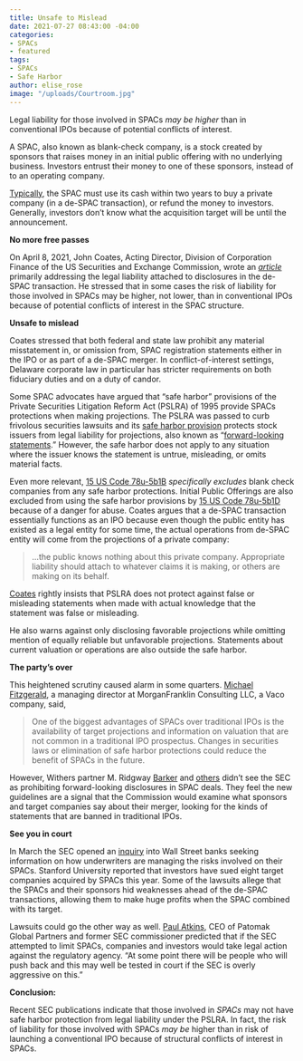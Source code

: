 ```yaml
---
title: Unsafe to Mislead
date: 2021-07-27 08:43:00 -04:00
categories:
- SPACs
- featured
tags:
- SPACs
- Safe Harbor
author: elise_rose
image: "/uploads/Courtroom.jpg"
---
```


Legal liability for those involved in SPACs *may be higher* than in conventional IPOs because of potential conflicts of interest.

A SPAC, also known as blank-check company, is a stock created by sponsors that raises money in an initial public offering with no underlying business. Investors entrust their money to one of these sponsors, instead of to an operating company.

[Typically](https://www.jdsupra.com/legalnews/five-key-takeaways-from-the-sec-s-3931115/), the SPAC must use its cash within two years to buy a private company (in a de-SPAC transaction), or refund the money to investors. Generally, investors don’t know what the acquisition target will be until the announcement.

**No more free passes**

On April 8, 2021, John Coates, Acting Director, Division of Corporation Finance of the US Securities and Exchange Commission, wrote an *[article](https://www.sec.gov/news/public-statement/spacs-ipos-liability-risk-under-securities-laws)* primarily addressing the legal liability attached to disclosures in the de-SPAC transaction. He stressed that in some cases the risk of liability for those involved in SPACs may be higher, not lower, than in conventional IPOs because of potential conflicts of interest in the SPAC structure.

**Unsafe to mislead**

Coates stressed that both federal and state law prohibit any material misstatement in, or omission from, SPAC registration statements either in the IPO or as part of a de-SPAC merger. In conflict-of-interest settings, Delaware corporate law in particular has stricter requirements on both fiduciary duties and on a duty of candor.

Some SPAC advocates have argued that “safe harbor” provisions of the Private Securities Litigation Reform Act (PSLRA) of 1995 provide SPACs protections when making projections. The PSLRA was passed to curb frivolous securities lawsuits and its [safe harbor provision](https://www.law.cornell.edu/uscode/text/15/78u-5) protects stock issuers from legal liability for projections, also known as “[forward-looking statements](https://www.law.cornell.edu/definitions/uscode.php?width=840&height=800&iframe=true&def_id=15-USC-1658834582-1964343826&term_occur=999&term_src=title:15:chapter:2B:section:78u%E2%80%935).” However, the safe harbor does not apply to any situation where the issuer knows the statement is untrue, misleading, or omits material facts.

Even more relevant, [15 US Code 78u-5b1B](https://www.law.cornell.edu/uscode/text/15/78u-5) *specifically excludes* blank check companies from any safe harbor protections. Initial Public Offerings are also excluded from using the safe harbor provisions by [15 US Code 78u-5b1D](https://www.law.cornell.edu/uscode/text/15/78u-5) because of a danger for abuse. Coates argues that a de-SPAC transaction essentially functions as an IPO because even though the public entity has existed as a legal entity for some time, the actual operations from de-SPAC entity will come from the projections of a private company:

> …the public knows nothing about this private company. Appropriate liability should attach to whatever claims it is making, or others are making on its behalf.

[Coates](https://www.sec.gov/news/public-statement/spacs-ipos-liability-risk-under-securities-laws) rightly insists that PSLRA does not protect against false or misleading statements when made with actual knowledge that the statement was false or misleading.

He also warns against only disclosing favorable projections while omitting mention of equally reliable but unfavorable projections. Statements about current valuation or operations are also outside the safe harbor.

**The party’s over**

This heightened scrutiny caused alarm in some quarters. [Michael Fitzgerald](https://www.spglobal.com/marketintelligence/en/news-insights/latest-news-headlines/tech-and-spacs-sec-regulation-could-result-in-fewer-but-better-spacs-64000801), a managing director at MorganFranklin Consulting LLC, a Vaco company, said,

> One of the biggest advantages of SPACs over traditional IPOs is the availability of target projections and information on valuation that are not common in a traditional IPO prospectus. Changes in securities laws or elimination of safe harbor protections could reduce the benefit of SPACs in the future.

However, Withers partner M. Ridgway [Barker](https://www.cfodive.com/news/new-spac-scrutiny-CFO-forward-looking-guidance-withers-barker/598728/) and [others](https://www.jdsupra.com/legalnews/five-key-takeaways-from-the-sec-s-3931115/) didn’t see the SEC as prohibiting forward-looking disclosures in SPAC deals. They feel the new guidelines are a signal that the Commission would examine what sponsors and target companies say about their merger, looking for the kinds of statements that are banned in traditional IPOs.

**See you in court**

In March the SEC opened an [inquiry](https://www.reuters.com/business/exclusive-us-regulator-opens-inquiry-into-wall-streets-blank-check-ipo-frenzy-2021-03-25/) into Wall Street banks seeking information on how underwriters are managing the risks involved on their SPACs. Stanford University reported that investors have sued eight target companies acquired by SPACs this year. Some of the lawsuits allege that the SPACs and their sponsors hid weaknesses ahead of the de-SPAC transactions, allowing them to make huge profits when the SPAC combined with its target.

Lawsuits could go the other way as well. [Paul Atkins](https://us02web.zoom.us/rec/play/Znwtw0auC_8E3VhUqKMubB36yIYb_68ZmR2uVzdrfnb_s4IPHGdQZljJDaySg3IyrgMLsVa9ZXFqeM0_.2lQLCsjtBGGv6mSr?startTime=1620154753000&_x_zm_rtaid=0JMEqKCfTtalGZBaGkyrXg.1620655622652.f15c27c1bd68e43e3819ebadb837735a&_x_zm_rhtaid=600), CEO of Patomak Global Partners and former SEC commissioner predicted that if the SEC attempted to limit SPACs, companies and investors would take legal action against the regulatory agency. “At some point there will be people who will push back and this may well be tested in court if the SEC is overly aggressive on this.”

**Conclusion:**

Recent SEC publications indicate that those involved in *SPACs* may not have safe harbor protection from legal liability under the PSLRA. In fact, the risk of liability for those involved with SPACs *may be* higher than in risk of launching a conventional IPO because of structural conflicts of interest in SPACs.